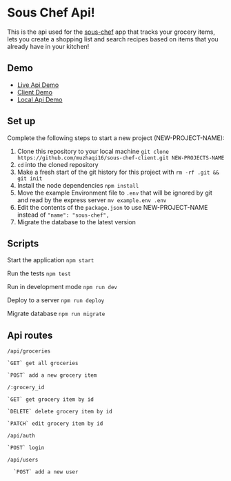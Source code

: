 # Sous Chef Api!

This is the api used for the [sous-chef](https://github.com/muzhaqi16/sous-chef-client) app that tracks your grocery items, lets you create a shopping list and search recipes based on items that you already have in your kitchen!
## Demo

- [Live Api Demo](https://sleepy-reaches-47839.herokuapp.com/api)
- [Client Demo](https://sous-chef.artanmuzhaqi.now.sh/)
- [Local Api Demo](http://localhost:8000/api)

## Set up

Complete the following steps to start a new project (NEW-PROJECT-NAME):

1. Clone this repository to your local machine `git clone https://github.com/muzhaqi16/sous-chef-client.git NEW-PROJECTS-NAME`
2. `cd` into the cloned repository
3. Make a fresh start of the git history for this project with `rm -rf .git && git init`
4. Install the node dependencies `npm install`
5. Move the example Environment file to `.env` that will be ignored by git and read by the express server `mv example.env .env`
6. Edit the contents of the `package.json` to use NEW-PROJECT-NAME instead of `"name": "sous-chef",`
7. Migrate the database to the latest version

## Scripts
  
Start the application `npm start`

Run the tests `npm test`

Run in development mode `npm run dev`

Deploy to a server `npm run deploy`

Migrate database `npm run migrate`

## Api routes

`/api/groceries`

    `GET` get all groceries
    
    `POST` add a new grocery item
    
  `/:grocery_id`
  
    `GET` get grocery item by id
    
    `DELETE` delete grocery item by id
    
    `PATCH` edit grocery item by id
    
`/api/auth`

    `POST` login 
    
`/api/users`

      `POST` add a new user
